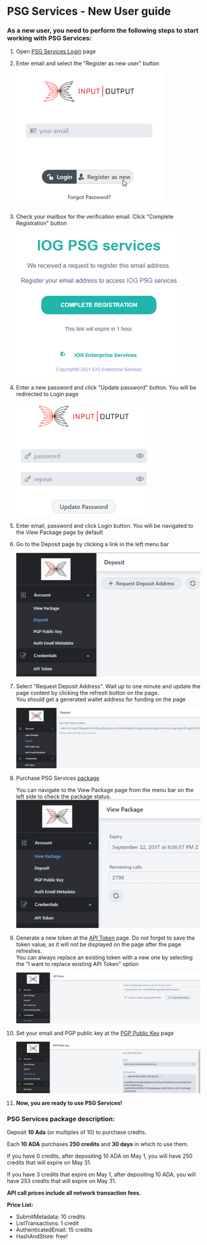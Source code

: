 # PSG Services - New User guide

### As a new user, you need to perform the following steps to start working with PSG Services:

1. Open [PSG Services Login](https://psg.iog.services/) page
2. Enter email and select the "Register as new user" button  
   
   ![RequestDeposit](./pictures/login_page.png)
3. Check your mailbox for the verification email. Click "Complete Registration" button  
   
   ![RequestDeposit](./pictures/user_registration.png)
4. Enter a new password and click "Update password" button. You will be redirected to Login page
   
   ![RequestDeposit](./pictures/finish_registration.png)
5. Enter email, password and click Login button. You will be navigated to the View Package page by default
6. Go to the Deposit page by clicking a link in the left menu bar  
   
   ![RequestDeposit](./pictures/request-address.png)

7. Select "Request Deposit Address". Wait up to one minute and update the page content by clicking the refresh button on the page.  
   You should get a generated wallet address for funding on the page  
   
   ![AddressAdded](./pictures/address-added.png)
   
8. Purchase PSG Services [package](#psg-services-package-description)

   You can navigate to the View Package page from the menu bar on the left side to check the package status.  
   ![PackagePurchased](./pictures/package-purchased.png)


9. Generate a new token at the [API Token](https://psg.iog.services/apitokens) page. Do not forget to save the token value, as it will not be displayed on the page after the page refreshes.  
    You can always replace an existing token with a new one by selecting the "I want to replace existing API Token" option  
   
    ![GeneratedToken](./pictures/generated-token.png)


10. Set your email and PGP public key at the [PGP Public Key](https://psg.iog.services/pgppublickey) page  
    
    ![KeySet](./pictures/key-set.png)

11. **Now, you are ready to use PSG Services!**

### PSG Services package description:
Deposit **10 Ada** (or multiples of 10) to purchase credits.

Each **10 ADA** purchases **250 credits** and **30 days** in which to use them.

If you have 0 credits, after depositing 10 ADA on May 1, you will have 250 credits that will expire on May 31.

If you have 3 credits that expire on May 1, after depositing 10 ADA, you will have 253 credits that will expire on May 31.

**API call prices include all network transaction fees.**

**Price List:**

- SubmitMetadata: 10 credits
- ListTransactions: 1 credit
- AuthenticatedEmail: 15 credits
- HashAndStore: free!